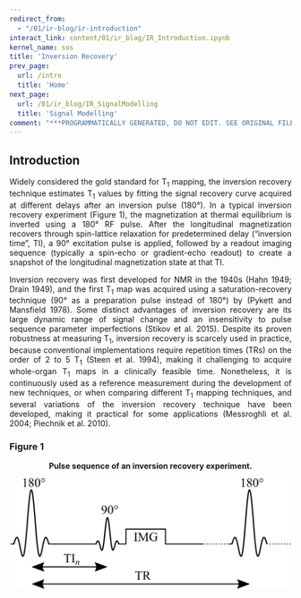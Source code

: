 ```yaml
---
redirect_from:
  - "/01/ir-blog/ir-introduction"
interact_link: content/01/ir_blog/IR_Introduction.ipynb
kernel_name: sos
title: 'Inversion Recovery'
prev_page:
  url: /intro
  title: 'Home'
next_page:
  url: /01/ir_blog/IR_SignalModelling
  title: 'Signal Modelling'
comment: "***PROGRAMMATICALLY GENERATED, DO NOT EDIT. SEE ORIGINAL FILES IN /content***"
---
```


## Introduction

<p style="text-align:justify;">
Widely considered the gold standard for T<sub>1</sub> mapping, the inversion recovery technique estimates T<sub>1</sub> values by fitting the signal recovery curve acquired at different delays after an inversion pulse (180°). In a typical inversion recovery experiment (Figure 1), the magnetization at thermal equilibrium is inverted using a 180° RF pulse. After the longitudinal magnetization recovers through spin-lattice relaxation for predetermined delay (“inversion time”, TI), a 90° excitation pulse is applied, followed by a readout imaging sequence (typically a spin-echo or gradient-echo readout) to create a snapshot of the longitudinal magnetization state at that TI.
</p>

<p style="text-align:justify;">
Inversion recovery was first developed for NMR in the 1940s (Hahn 1949; Drain 1949), and the first T<sub>1</sub> map was acquired using a saturation-recovery technique (90° as a preparation pulse instead of 180°) by (Pykett and Mansfield 1978). Some distinct advantages of inversion recovery are its large dynamic range of signal change and an insensitivity to pulse sequence parameter imperfections (Stikov et al. 2015). Despite its proven robustness at measuring T<sub>1</sub>, inversion recovery is scarcely used in practice, because conventional implementations require repetition times (TRs) on the order of 2 to 5 T<sub>1</sub> (Steen et al. 1994), making it challenging to acquire whole-organ T<sub>1</sub> maps in a clinically feasible time. Nonetheless, it is continuously used as a reference measurement during the development of new techniques, or when comparing different T<sub>1</sub> mapping techniques, and several variations of the inversion recovery technique have been developed, making it practical for some applications (Messroghli et al. 2004; Piechnik et al. 2010).
</p>

### Figure 1

<center>
<b style="text-align:justify;">
Pulse sequence of an inversion recovery experiment.
</b>
</center>

<p>
<center><img src="ir_pulsesequences.png" style="width:500px;height:auto;"></center>
</p>
